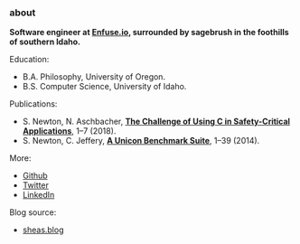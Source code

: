 ### about

**Software engineer at [Enfuse.io](https://enfuse.io/), surrounded by sagebrush in the foothills of southern Idaho.**

Education:

* B.A. Philosophy, University of Oregon.
* B.S. Computer Science, University of Idaho.

Publications:

* S. Newton, N. Aschbacher, [__The Challenge of Using C in Safety-Critical Applications__](/papers/The_Challenge_of_Using_C_in_Safety_Critical_Applications.pdf), 1–7 (2018).
* S. Newton, C. Jeffery, [__A Unicon Benchmark Suite__](http://unicon.org/utr/utr16.pdf), 1–39 (2014).

More:

* [Github](https://github.com/shnewto)
* [Twitter](https://twitter.com/shnewto/)
* [LinkedIn](https://www.linkedin.com/in/sheanewton/)

Blog source:

* [sheas.blog](https://github.com/shnewto/sheas.blog)